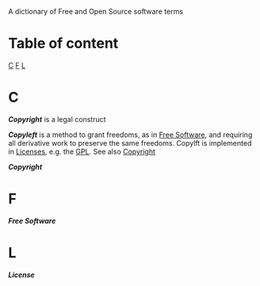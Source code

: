 A dictionary of Free and Open Source software terms

# Table of content

[C](#C)
[F](#F)
[L](#L)

# <a name="C">C</a>

***<a name="Copyright">Copyright</a>*** is a legal construct

***<a name="Copyleft">Copyleft</a>*** is a method to grant freedoms, as in [Free Software](#Free_Software), and requiring all derivative work to preserve the same freedoms. Copylft is implemented in [Licenses](#License), e.g. the [GPL](#GPL). See also [Copyright](#Copyright)

***<a name="Copyright">Copyright</a>*** 

# <a name="F">F</a>

***<a name="Free_Software">Free Software</a>*** 

# <a name="L">L</a>

***<a name="License">License</a>*** 

